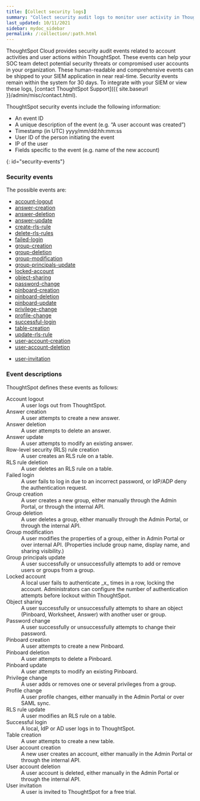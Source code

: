 ```yaml
---
title: [Collect security logs]
summary: "Collect security audit logs to monitor user activity in ThoughtSpot and increase your system security."
last_updated: 10/11/2021
sidebar: mydoc_sidebar
permalink: /:collection/:path.html
---
```


ThoughtSpot Cloud provides security audit events related to account activities and user actions within ThoughtSpot. These events can help your SOC team detect potential security threats or compromised user accounts in your organization. These human-readable and comprehensive events can be shipped to your SIEM application in near real-time. Security events remain within the system for 30 days. To integrate with your SIEM or view these logs, [contact ThoughtSpot Support]({{ site.baseurl }}/admin/misc/contact.html).

ThoughtSpot security events include the following information:
- An event ID
- A unique description of the event (e.g. “A user account was created”)
- Timestamp (in UTC) yyyy/mm/dd:hh:mm:ss
- User ID of the person initiating the event
- IP of the user
- Fields specific to the event (e.g. name of the new account)

{: id="security-events"}
### Security events

The possible events are:
- [account-logout](#logout-successful)
- [answer-creation](#create-answer)
- [answer-deletion](#delete-answers)
- [answer-update](#update-answers)
- [create-rls-rule](#create-rls-rule)
- [delete-rls-rules](#delete-rls-rules)
- [failed-login](#login-failed)
- [group-creation](#user-groups-created)
- [group-deletion](#user-groups-deleted)
- [group-modification](#user-group-modified)
- [group-principals-update](#principals-in-group-update)
- [locked-account](#account-locked)
- [object-sharing](#share-objects)
- [password-change](#update-password)
- [pinboard-creation](#create-pinboard)
- [pinboard-deletion](#delete-pinboards)
- [pinboard-update](#update-pinboards)
- [privilege-change](#privilege-changes)
- [profile-change](#users-modified)
- [successful-login](#login-successful)
- [table-creation](#create-tables)
- [update-rls-rule](#update-rls-rule)
- [user-account-creation](#users-created)
- [user-account-deletion](#users-deleted)
<!--
- [user-group-change](#user-group-change)-->
- [user-invitation](#user-invited)

### Event descriptions

ThoughtSpot defines these events as follows:

<dl>
<dlentry id="logout-successful">
 <dt>Account logout</dt>
 <dd>A user logs out from ThoughtSpot.</dd>
</dlentry>
<dlentry id="create-answer">
 <dt>Answer creation</dt>
 <dd>A user attempts to create a new answer.</dd>
</dlentry>
<dlentry id="delete-answers">
 <dt>Answer deletion</dt>
 <dd>A user attempts to delete an answer.</dd>
</dlentry>
<dlentry id="update-answers">
 <dt>Answer update</dt>
 <dd>A user attempts to modify an existing answer.</dd>
</dlentry>
<dlentry id="create-rls-rule">
 <dt>Row-level security (RLS) rule creation</dt>
 <dd>A user creates an RLS rule on a table.</dd>
</dlentry>
<dlentry id="delete-rls-rules">
 <dt>RLS rule deletion</dt>
 <dd>A user deletes an RLS rule on a table.</dd>
</dlentry>
<dlentry id="login-failed">
 <dt>Failed login</dt>
 <dd>A user fails to log in due to an incorrect password, or IdP/ADP deny the authentication request.</dd>
</dlentry>
<dlentry id="user-groups-created">
 <dt>Group creation</dt>
 <dd>A user creates a new group, either manually through the Admin Portal, or through the internal API.</dd>
</dlentry>
<dlentry id="user-groups-deleted">
 <dt>Group deletion</dt>
 <dd>A user deletes a group, either manually through the Admin Portal, or through the internal API.</dd>
</dlentry>
<dlentry id="group-modification">
 <dt>Group modification</dt>
 <dd>A user modifies the properties of a group, either in Admin Portal or over internal API. (Properties include group name, display name, and sharing visibility.)</dd>
</dlentry>
<dlentry id="principals-in-group-update">
 <dt>Group principals update</dt>
 <dd>A user successfully or unsuccessfully attempts to add or remove users or groups from a group.</dd>
</dlentry>
<dlentry id="account-locked">
 <dt>Locked account</dt>
 <dd>A local user fails to authenticate _x_ times in a row, locking the account. Administrators can configure the number of authentication attempts before lockout within ThoughtSpot.</dd>
</dlentry>
<!--
<dlentry id="object-creation">
 <dt>Object creation</dt>
 <dd>A user creates a new object (pinboard, worksheet, answer, etc.) in ThoughtSpot.</dd>
</dlentry>
<dlentry id="object-deletion">
 <dt>Object deletion</dt>
 <dd>A user successfully or unsuccessfully attempts to delete an object (pinboard, worksheet, answer).</dd>
</dlentry>
<dlentry id="object-modification">
 <dt>Object modification</dt>
 <dd>A user successfully or unsuccessfully attempts to change the properties of an object.</dd>
</dlentry>
-->
<dlentry id="share-objects">
 <dt>Object sharing</dt>
 <dd>A user successfully or unsuccessfully attempts to share an object (Pinboard, Worksheet, Answer) with another user or group.</dd>
</dlentry>
<dlentry id="update-password">
 <dt>Password change</dt>
 <dd>A user successfully or unsuccessfully attempts to change their password.</dd>
</dlentry>
<dlentry id="create-pinboard">
 <dt>Pinboard creation</dt>
 <dd>A user attempts to create a new Pinboard.</dd>
</dlentry>
<dlentry id="delete-pinboards">
 <dt>Pinboard deletion</dt>
 <dd>A user attempts to delete a Pinboard.</dd>
</dlentry>
<dlentry id="update-pinboards">
 <dt>Pinboard update</dt>
 <dd>A user attempts to modify an existing Pinboard.</dd>
</dlentry>
<dlentry id="privilege-changes">
 <dt>Privilege change</dt>
 <dd>A user adds or removes one or several privileges from a group.</dd>
</dlentry>
<dlentry id="users-modified">
 <dt>Profile change</dt>
 <dd>A user profile changes, either manually in the Admin Portal or over SAML sync.</dd>
</dlentry>
<dlentry id="update-rls-rule">
<dt>RLS rule update</dt>
<dd>A user modifies an RLS rule on a table.</dd>
</dlentry>
<dlentry id="login-successful">
  <dt>Successful login</dt>
  <dd>A local, IdP or AD user logs in to ThoughtSpot.</dd>
 </dlentry>
 <dlentry id="create-tables">
  <dt>Table creation</dt>
  <dd>A user attempts to create a new table.</dd>
 </dlentry>
 <dlentry id="users-created">
  <dt>User account creation</dt>
  <dd>A new user creates an account, either manually in the Admin Portal or through the internal API.</dd>
 </dlentry>
 <dlentry id="users-deleted">
  <dt>User account deletion</dt>
  <dd>A user account is deleted, either manually in the Admin Portal or through the internal API.</dd>
 </dlentry>
<!--
 <dlentry id="user-group-change">
  <dt>User group change</dt>
  <dd>A successful or unsuccessful attempt to change the user list to a group by adding or removing members.</dd>
-->
 </dlentry>
 <dlentry id="user-invited">
  <dt>User invitation</dt>
  <dd>A user is invited to ThoughtSpot for a free trial.</dd>
 </dlentry>
</dl>


<!--
ThoughtSpot includes a number of management tools, monitoring applications, and automated processes to support system security. System security includes managing access and privileges, audit logs, security policies, and Linux OS installed package updates.

## Audit logs

There are several ways you can view audit log information in ThoughtSpot. You can see recent events in the Control Center or view more detailed audit logs using tscli. Administrators can view audit logs of configuration changes users have made to ThoughtSpot in these ways:

- Monitor events from the [Control Center]({{ site.baseurl }}/admin/system-monitor/monitor-pinboards.html#).
- Generate audit log reports through the `tscli` command.


You can access an audit log of cluster events through tscli. You can also access information on cluster updates, configurations, data loading and metadata events.

Use the `tscli event list` command to return an audit list of events from the cluster. The syntax is:

```
tscli event list
   [--include <all|config|notification>]
   [--since <hours,minutes,days>
   | --from <yyyymmdd-HH:MM>
   --to <yyyymmdd-HH:MM>]
   [--detail]
   [--summary_contains
   <'string1'| 'string2' ...>]
   [--detail_contains
   <'string1'| 'string2' ...>]
   [--attributes
   <key1='value1'|
   key2='value2' ...>]
```

Optional parameters are:

| Parameter | Description |
|---------------|---------------------|
| `--include` | Specifies the type of events to include, and can be `all`, `config`, or `notification`. |
| `--detail` | Returns the events in a detail format rather than a tabular summary, which is the default. |
| `--summary_contains <'string1' | 'string2' ...>` | Specifies a string to check for in the event summary. Enclose strings in single quotes, and separate multiple strings with &pipe;. Events that match all specified strings will be returned. |
| `--detail_contains <'string1'| 'string2' ...>` | Specifies a string to check for in the detail. Enclose strings in single quotes, and separate multiple strings with `|` (pipe symbol). Events that match all specified strings will be returned.|
| `--attributes <key1='value1' &pipe; key2='value2' ...>` | Specifies attributes to match as key=value pairs. Separate multiple attributes with `|` (pipe symbol). Events that match all specified key/value pairs will be returned. Put single quotes around the value(s). |

And a time window made up of either:

- `--since <hours,minutes,days>` is a time in the past for where the event audit begins, ending at the present time. Specify a human readable duration string, e.g. 4h (4 hours), 30m (30 minutes), 1d (1 day).

Or both:

- `--from <yyyymmdd-HH:MM>` is a timestamp for where to begin the event audit. It must be of the form: yyyymmdd-HH:MM.
- `--to <yyyymmdd-HH:MM>` is a timestamp for where to end the event audit. It must be of the form: yyyymmdd-HH:MM.

To get audit logs:

1. Log in to the Linux shell using SSH.
2. Issue the `tscli event list` command, with the desired parameters, for example:

    ```
    $ tscli event list
       --include config
       --since 24 hours
    ```


## Security policies

Security policies are the principles and processes ThoughtSpot uses in development to ensure a product that conforms to security standards. Security policies ensure a secure product with each release. When a release is in development, each build is tested using Qualys Network Security and Vulnerability Management Suite. Issues and vulnerabilities are fixed proactively, based on the results.

The ThoughtSpot Engineering and ThoughtSpot Support teams are notified of Common Vulnerabilities and Exposures (CVEs), so they can patch OS packages proactively as well. You can view installed packages along with their version numbers at any time, in order to see if you require an update to ThoughtSpot.

Whenever a CVE is identified, and an OS package needs to be updated, the next patch release will include the patch or update. You can view installed Linux packages at any time, along with the version numbers of the installed packages.

## Third-party security software for security, governance, and monitoring of ThoughtSpot

You can install supported [third-party security and monitoring software]({{ site.baseurl}}/admin/data-security/about-secure-monitor-sw.html#) on a ThoughtSpot cluster.
-->
